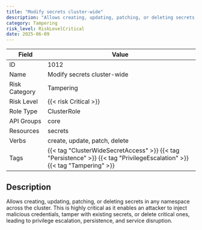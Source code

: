```yaml
---
title: "Modify secrets cluster-wide"
description: "Allows creating, updating, patching, or deleting secrets in any namespace across the cluster. This is highly critical as it enables an attacker to inject malicious credentials, tamper with existing secrets, or delete critical ones, leading to privilege escalation, persistence, and service disruption."
category: Tampering
risk_level: RiskLevelCritical
date: 2025-06-09
---
```


| Field         | Value                                                                                                                     |
| ------------- | ------------------------------------------------------------------------------------------------------------------------- |
| ID            | 1012                                                                                                                      |
| Name          | Modify secrets cluster-wide                                                                                               |
| Risk Category | Tampering                                                                                                                 |
| Risk Level    | {{< risk Critical >}}                                                                                                     |
| Role Type     | ClusterRole                                                                                                               |
| API Groups    | core                                                                                                                      |
| Resources     | secrets                                                                                                                   |
| Verbs         | create, update, patch, delete                                                                                             |
| Tags          | {{< tag "ClusterWideSecretAccess" >}} {{< tag "Persistence" >}} {{< tag "PrivilegeEscalation" >}} {{< tag "Tampering" >}} |

## Description

Allows creating, updating, patching, or deleting secrets in any namespace across the cluster. This is highly critical as it enables an attacker to inject malicious credentials, tamper with existing secrets, or delete critical ones, leading to privilege escalation, persistence, and service disruption.

